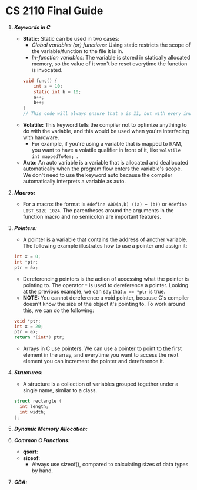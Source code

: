 # CS 2110 Final Guide
1. ***Keywords in C***
   * **Static:** Static can be used in two cases:
       * *Global variables (or) functions:* Using static restricts the scope of the variable/function to the file it is in.
       * *In-function variables:* The variable is stored in statically allocated memory, so the value of it won't be reset everytime the function is invocated.
       ```c
       void func() {
           int a = 10;
           static int b = 10;
           a++;
           b++;
       }
       // This code will always ensure that a is 11, but with every invocation of func(), b increases one.
       ```
   * **Volatile:** This keyword tells the compiler not to optimize anything to do with the variable, and this would be used when you're interfacing with hardware.
       * For example, if you're using a variable that is mapped to RAM, you want to have a volatile qualifier in front of it, like ```volatile int mappedToMem; ```.
   * **Auto:** An auto variable is a variable that is allocated and deallocated automatically when the program flow enters the variable's scope. We don't need to use the keyword auto because the compiler automatically interprets a variable as auto.
   
2. ***Macros:***
    * For a macro: the format is ```#define ADD(a,b) ((a) + (b))``` or ```#define LIST_SIZE 1024```. The parentheses around the arguments in the function macro and no semicolon are important features.
    
3. ***Pointers:***
    * A pointer is a variable that contains the address of another variable. The following example illustrates how to use a pointer and assign it:
    ```c
    int x = 0;
    int *ptr;
    ptr = &x;
     ```
     * Dereferencing pointers is the action of accessing what the pointer is pointing to. The operator ```*``` is used to dereference a pointer. Looking at the previous example, we can say that ```x == *ptr``` is true. 
     * **NOTE:** You cannot dereference a void pointer, because C's compiler doesn't know the size of the object it's pointing to. To work around this, we can do the following:
     ```c
     void *ptr;
     int x = 20;
     ptr = &x;
     return *(int*) ptr;
     ```
     * Arrays in C use pointers. We can use a pointer to point to the first element in the array, and everytime you want to access the next element you can increment the pointer and dereference it.
     
4. ***Structures:***
    * A structure is a collection of variables grouped together under a single name, similar to a class. 
    ```c
    struct rectangle {
      int length;
      int width;
    };
    ```
5. ***Dynamic Memory Allocation:***

6. ***Common C Functions:***
    * **qsort**:
    * **sizeof**:
        * Always use sizeof(), compared to calculating sizes of data types by hand.

7. ***GBA:***
